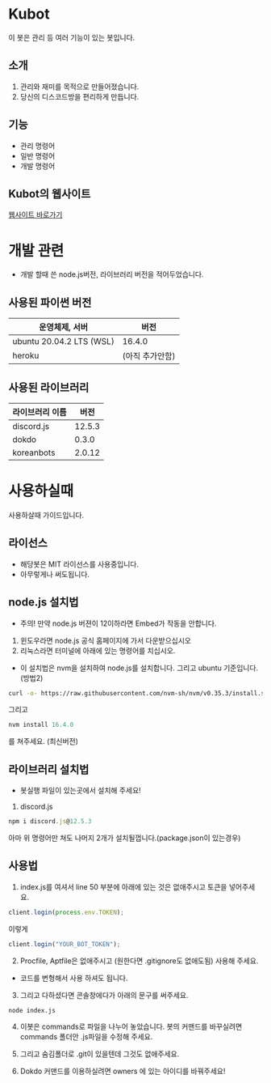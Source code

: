 <!-- Kubot의 설명 -->
# Kubot

이 봇은 관리 등 여러 기능이 있는 봇입니다.

## 소개
1. 관리와 재미를 목적으로 만들어졌습니다.
2. 당신의 디스코드방을 편리하게 만듭니다.

## 기능
+ 관리 명령어
+ 일반 명령어
+ 개발 명령어

## Kubot의 웹사이트
[웹사이트 바로가기](https://kubot.netlify.app/)

# 개발 관련
+ 개발 할때 쓴 node.js버전, 라이브러리 버전을 적어두었습니다.

## 사용된 파이썬 버전
|운영체제, 서버|버전|
|--|--|
|ubuntu 20.04.2 LTS (WSL)|16.4.0|
|heroku|(아직 추가안함)|

## 사용된 라이브러리
|라이브러리 이름|버전|
|--|--|
|discord.js|12.5.3|
|dokdo|0.3.0|
|koreanbots|2.0.12|


# 사용하실때
사용하살때 가이드입니다.

## 라이선스
- 해당봇은 MIT 라이선스를 사용중입니다.
- 아무렇게나 써도됩니다.

## node.js 설치법
* 주의! 만약 node.js 버젼이 12이하라면 Embed가 작동을 안합니다.
1. 윈도우라면 node.js 공식 홈페이지에 가서 다운받으십시오
2. 리눅스라면 터미널에 아래에 있는 명령어를 치십시오.
* 이 설치법은 nvm을 설치하여 node.js를 설치합니다. 그리고 ubuntu 기준입니다. (방법2)
```bash
curl -o- https://raw.githubusercontent.com/nvm-sh/nvm/v0.35.3/install.sh | bash
```
그리고
```javascript
nvm install 16.4.0
```
를 쳐주세요. (최신버전)

## 라이브러리 설치법
* 봇실행 파일이 있는곳에서 설치해 주세요!
1. discord.js
```javascript
npm i discord.js@12.5.3
```
아마 위 명령어만 쳐도 나머지 2개가 설치될껍니다.(package.json이 있는경우)

## 사용법
1. index.js를 여셔서 line 50 부분에 아래에 있는 것은 없애주시고 토큰을 넣어주세요.
```javascript
client.login(process.env.TOKEN);
```
이렇게
```javascript
client.login("YOUR_BOT_TOKEN");
```

2. Procfile, Aptfile은 없애주시고 (원한다면 .gitignore도 없애도됨) 사용해 주세요.

+ 코드를 변형해서 사용 하셔도 됩니다.

3. 그리고 다하셨다면 콘솔창에다가 아래의 문구를 써주세요.
```
node index.js
```
4. 이봇은 commands로 파일을 나누어 놓았습니다. 봇의 커맨드를 바꾸실려면 commands 폴더안 .js파일을 수정해 주세요.

5. 그리고 숨김폴더로 .git이 있을텐데 그것도 없애주세요.

6. Dokdo 커맨드를 이용하실려면 owners 에 있는 아이디를 바꿔주세요!